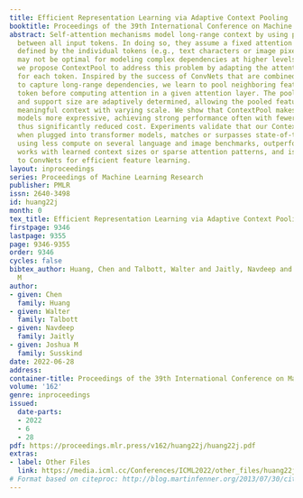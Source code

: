 ```yaml
---
title: Efficient Representation Learning via Adaptive Context Pooling
booktitle: Proceedings of the 39th International Conference on Machine Learning
abstract: Self-attention mechanisms model long-range context by using pairwise attention
  between all input tokens. In doing so, they assume a fixed attention granularity
  defined by the individual tokens (e.g., text characters or image pixels), which
  may not be optimal for modeling complex dependencies at higher levels. In this paper,
  we propose ContextPool to address this problem by adapting the attention granularity
  for each token. Inspired by the success of ConvNets that are combined with pooling
  to capture long-range dependencies, we learn to pool neighboring features for each
  token before computing attention in a given attention layer. The pooling weights
  and support size are adaptively determined, allowing the pooled features to encode
  meaningful context with varying scale. We show that ContextPool makes attention
  models more expressive, achieving strong performance often with fewer layers and
  thus significantly reduced cost. Experiments validate that our ContextPool module,
  when plugged into transformer models, matches or surpasses state-of-the-art performance
  using less compute on several language and image benchmarks, outperforms recent
  works with learned context sizes or sparse attention patterns, and is also applicable
  to ConvNets for efficient feature learning.
layout: inproceedings
series: Proceedings of Machine Learning Research
publisher: PMLR
issn: 2640-3498
id: huang22j
month: 0
tex_title: Efficient Representation Learning via Adaptive Context Pooling
firstpage: 9346
lastpage: 9355
page: 9346-9355
order: 9346
cycles: false
bibtex_author: Huang, Chen and Talbott, Walter and Jaitly, Navdeep and Susskind, Joshua
  M
author:
- given: Chen
  family: Huang
- given: Walter
  family: Talbott
- given: Navdeep
  family: Jaitly
- given: Joshua M
  family: Susskind
date: 2022-06-28
address:
container-title: Proceedings of the 39th International Conference on Machine Learning
volume: '162'
genre: inproceedings
issued:
  date-parts:
  - 2022
  - 6
  - 28
pdf: https://proceedings.mlr.press/v162/huang22j/huang22j.pdf
extras:
- label: Other Files
  link: https://media.icml.cc/Conferences/ICML2022/other_files/huang22j-supp.zip
# Format based on citeproc: http://blog.martinfenner.org/2013/07/30/citeproc-yaml-for-bibliographies/
---
```


